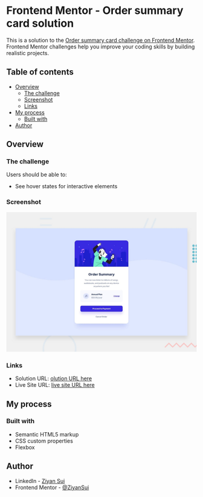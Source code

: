 # Frontend Mentor - Order summary card solution

This is a solution to the [Order summary card challenge on Frontend Mentor](https://www.frontendmentor.io/challenges/order-summary-component-QlPmajDUj). Frontend Mentor challenges help you improve your coding skills by building realistic projects.

## Table of contents

- [Overview](#overview)
  - [The challenge](#the-challenge)
  - [Screenshot](#screenshot)
  - [Links](#links)
- [My process](#my-process)
  - [Built with](#built-with)
- [Author](#author)

## Overview

### The challenge

Users should be able to:

- See hover states for interactive elements

### Screenshot

![Screenshot](./design/desktop-preview.jpg)

### Links

- Solution URL: [olution URL here](https://www.frontendmentor.io/solutions/qr-code-component-2-WKYmqwmN)
- Live Site URL: [live site URL here](https://vermillion-bienenstitch-198af0.netlify.app/)

## My process

### Built with

- Semantic HTML5 markup
- CSS custom properties
- Flexbox

## Author

- LinkedIn - [Ziyan Sui](https://www.linkedin.com/in/ziyan-sui-4989961b7/)
- Frontend Mentor - [@ZiyanSui](https://www.frontendmentor.io/profile/ZiyanSui)
